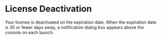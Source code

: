                            

License Deactivation
====================

Your license is deactivated on the expiration date. When the expiration date is 30 or fewer days away, a notification dialog box appears above the console on each launch.

